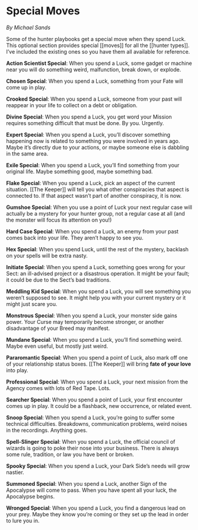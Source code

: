 # Special Moves

*By Michael Sands*

Some of the hunter playbooks get a special move when they spend Luck. This optional section provides special [[moves]] for all the [[hunter types]]. I’ve included the existing ones so you have them all available for reference.

**Action Scientist Special**: When you spend a Luck, some gadget or machine near you will do something weird, malfunction, break down, or explode.

**Chosen Special**: When you spend a Luck, something from your Fate will come up in play.

**Crooked Special**: When you spend a Luck, someone from your past will reappear in your life to collect on a debt or obligation.

**Divine Special**: When you spend a Luck, you get word your Mission requires something difficult that must be done. By you. Urgently.

**Expert Special**: When you spend a Luck, you’ll discover something happening now is related to something you were involved in years ago. Maybe it’s directly due to your actions, or maybe someone else is dabbling in the same area.

**Exile Special**: When you spend a Luck, you’ll find something from your original life. Maybe something good, maybe something bad.

**Flake Special**: When you spend a Luck, pick an aspect of the current situation. [[The Keeper]] will tell you what other conspiracies that aspect is connected to. If that aspect wasn’t part of another conspiracy, it is now.

**Gumshoe Special**: When you use a point of Luck your next regular case will actually be a mystery for your hunter group, not a regular case at all (and the monster will focus its attention on you!)

**Hard Case Special**: When you spend a Luck, an enemy from your past comes back into your life. They aren’t happy to see you.

**Hex Special**: When you spend Luck, until the rest of the mystery, backlash on your spells will be extra nasty.

**Initiate Special**: When you spend a Luck, something goes wrong for your Sect: an ill-advised project or a disastrous operation. It might be your fault; it could be due to the Sect’s bad traditions.

**Meddling Kid Special**: When you spend a Luck, you will see something you weren’t supposed to see. It might help you with your current mystery or it might just scare you.

**Monstrous Special**: When you spend a Luck, your monster side gains power. Your Curse may temporarily become stronger, or another disadvantage of your Breed may manifest.

**Mundane Special**: When you spend a Luck, you’ll find something weird. Maybe even useful, but mostly just weird.

**Pararomantic Special**: When you spend a point of Luck, also mark off one of your relationship status boxes. [[The Keeper]] will bring **fate of your love** into play.

**Professional Special**: When you spend a Luck, your next mission from the Agency comes with lots of Red Tape. Lots.

**Searcher Special**: When you spend a point of Luck, your first encounter comes up in play. It could be a flashback, new occurrence, or related event.

**Snoop Special**: When you spend a Luck, you’re going to suffer some technical difficulties. Breakdowns, communication problems, weird noises in the recordings. Anything goes.

**Spell-Slinger Special**: When you spend a Luck, the official council of wizards is going to poke their nose into your business. There is always some rule, tradition, or law you have bent or broken.

**Spooky Special**: When you spend a Luck, your Dark Side’s needs will grow nastier.

**Summoned Special**: When you spend a Luck, another Sign of the Apocalypse will come to pass. When you have spent all your luck, the Apocalypse begins.

**Wronged Special**: When you spend a Luck, you find a dangerous lead on your prey. Maybe they know you’re coming or they set up the lead in order to lure you in.